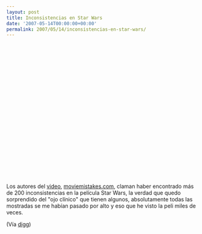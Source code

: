 ```yaml
---
layout: post
title: Inconsistencias en Star Wars
date: '2007-05-14T00:00:00+00:00'
permalink: 2007/05/14/inconsistencias-en-star-wars/
---
```

<object width="425" height="350"><param name="movie" value="http://www.youtube.com/v/wRDsZJ6edCM"></param><param name="wmode" value="transparent"></param><embed src="http://www.youtube.com/v/wRDsZJ6edCM" type="application/x-shockwave-flash" wmode="transparent" width="425" height="350"></embed></object>

Los autores del <a href="http://www.youtube.com/watch?v=wRDsZJ6edCM">video</a>, <a href="http://www.moviemistakes.com/">moviemistakes.com</a>, claman haber encontrado más de 200 inconsistencias en la película Star Wars, la verdad que quedo sorprendido del "ojo clínico" que tienen algunos, absolutamente todas las mostradas se me habían pasado por alto y eso que he visto la peli miles de veces. 

(Vía <a href="http://digg.com/videos/comedy/Star_Wars_mistakes_compilation">digg</a>)

